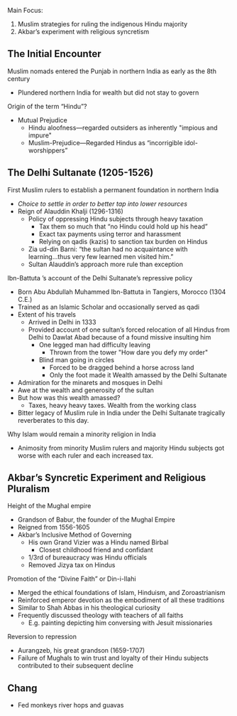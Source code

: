 Main Focus:  
1) Muslim strategies for ruling the indigenous Hindu majority  
2) Akbar’s experiment with religious syncretism  

## The Initial Encounter  

Muslim nomads entered the Punjab in northern India as early as the 8th century  
- Plundered northern India for wealth but did not stay to govern  

Origin of the term “Hindu”?  
- Mutual Prejudice  
	- Hindu aloofness—regarded outsiders as inherently "impious and impure"
	- Muslim-Prejudice—Regarded Hindus as “incorrigible idol-worshippers”  
## The Delhi Sultanate (1205-1526)  
First Muslim rulers to establish a permanent foundation in northern India 
- *Choice to settle in order to better tap into lower resources*
- Reign of Alauddin Khalji (1296-1316)  
	- Policy of oppressing Hindu subjects through heavy taxation  
		- Tax them so much that “no Hindu could hold up his head”  
		- Exact tax payments using terror and harassment  
		- Relying on qadis (kazis) to sanction tax burden on Hindus  
	- Zia ud-din Barni: “the sultan had no acquaintance with learning...thus very few learned men visited him.”  
	- Sultan Alauddin’s approach more rule than exception

Ibn-Battuta ’s account of the Delhi Sultanate’s repressive policy  
- Born Abu Abdullah Muhammed Ibn-Battuta in Tangiers, Morocco (1304 C.E.)
- Trained as an Islamic Scholar and occasionally served as qadi
- Extent of his travels
	- Arrived in Delhi in 1333
	- Provided account of one sultan’s forced relocation of all Hindus from Delhi to Dawlat Abad because of a found missive insulting him
		- One legged man had difficulty leaving
			- Thrown from the tower "How dare you defy my order"
		- Blind man going in circles
			- Forced to be dragged behind a horse across land
			- Only the foot made it
Wealth amassed by the Delhi Sultanate
- Admiration for the minarets and mosques in Delhi  
- Awe at the wealth and generosity of the sultan
- But how was this wealth amassed?
	- Taxes, heavy heavy taxes. Wealth from the working class
- Bitter legacy of Muslim rule in India under the Delhi Sultanate tragically reverberates to this day.

Why Islam would remain a minority religion in India
- Animosity from minority Muslim rulers and majority Hindu subjects got worse with each ruler and each increased tax.
## Akbar’s Syncretic Experiment and Religious Pluralism
Height of the Mughal empire  
- Grandson of Babur, the founder of the Mughal Empire  
- Reigned from 1556-1605 
- Akbar’s Inclusive Method of Governing  
	- His own Grand Vizier was a Hindu named Birbal
		- Closest childhood friend and confidant
	- 1/3rd of bureaucracy was Hindu officials
	- Removed Jizya tax on Hindus

Promotion of the “Divine Faith” or Din-i-Ilahi  
- Merged the ethical foundations of Islam, Hinduism, and Zoroastrianism  
- Reinforced emperor devotion as the embodiment of all these traditions  
- Similar to Shah Abbas in his theological curiosity  
- Frequently discussed theology with teachers of all faiths
	- E.g. painting depicting him conversing with Jesuit missionaries

Reversion to repression  
- Aurangzeb, his great grandson (1659-1707)  
- Failure of Mughals to win trust and loyalty of their Hindu subjects contributed to their subsequent decline

## Chang 
- Fed monkeys river hops and guavas